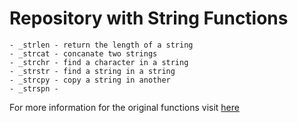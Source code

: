 # Repository with String Functions

	- _strlen - return the length of a string
	- _strcat - concanate two strings
	- _strchr - find a character in a string
	- _strstr - find a string in a string
	- _strcpy - copy a string in another
	- _strspn - 

For more information for the original functions visit [here](https://www.ibm.com/docs/en/aix/7.2?topic=s-strlen-strnlen-strchr-strrchr-strpbrk-strspn-strcspn-strstr-strtok-strsep-subroutine)
